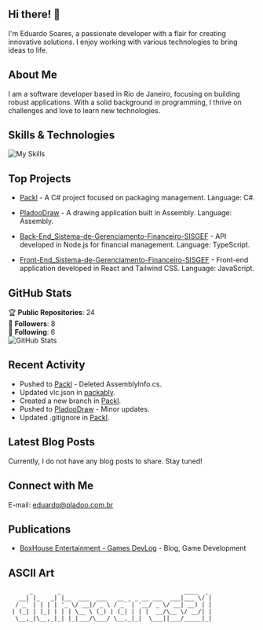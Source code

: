 ## Hi there! 👋

I'm Eduardo Soares, a passionate developer with a flair for creating innovative solutions. I enjoy working with various technologies to bring ideas to life.

## About Me

I am a software developer based in Rio de Janeiro, focusing on building robust applications. With a solid background in programming, I thrive on challenges and love to learn new technologies.

## Skills & Technologies

![My Skills](https://go-skill-icons.vercel.app/api/icons?i=assembly,c,cpp,cs,js,ts,react,nodejs&titles=true)

## Top Projects

- [Packl](https://github.com/duhsoares21/Packl) - A C# project focused on packaging management. Language: C#.

- [PladooDraw](https://github.com/duhsoares21/PladooDraw) - A drawing application built in Assembly. Language: Assembly.

- [Back-End_Sistema-de-Gerenciamento-Financeiro-SISGEF](https://github.com/duhsoares21/Back-End_Sistema-de-Gerenciamento-Financeiro-SISGEF) - API developed in Node.js for financial management. Language: TypeScript.

- [Front-End_Sistema-de-Gerenciamento-Financeiro-SISGEF](https://github.com/duhsoares21/Front-End_Sistema-de-Gerenciamento-Financeiro-SISGEF) - Front-end application developed in React and Tailwind CSS. Language: JavaScript.

## GitHub Stats

🏆 **Public Repositories**: 24  
👥 **Followers**: 8  
👣 **Following**: 6  
![GitHub Stats](https://github-readme-stats.vercel.app/api?username=duhsoares21&show_icons=true&theme=radical)

## Recent Activity

- Pushed to [Packl](https://github.com/duhsoares21/Packl) - Deleted AssemblyInfo.cs.
- Updated vlc.json in [packably](https://github.com/duhsoares21/packably).
- Created a new branch in [Packl](https://github.com/duhsoares21/Packl).
- Pushed to [PladooDraw](https://github.com/duhsoares21/PladooDraw) - Minor updates.
- Updated .gitignore in [Packl](https://github.com/duhsoares21/Packl).

## Latest Blog Posts

Currently, I do not have any blog posts to share. Stay tuned!

## Connect with Me

E-mail: eduardo@pladoo.com.br

## Publications

- <a href="https://blog.boxhousegames.com.br/">BoxHouse Entertainment - Games DevLog</a> - Blog, Game Development

## ASCII Art

```
      _       _                                   ____  _ 
   __| |_   _| |__  ___  ___   __ _ _ __ ___  ___|___ \/ |
  / _` | | | | '_ \/ __|/ _ \ / _` | '__/ _ \/ __| __) | |
 | (_| | |_| | | | \__ \ (_) | (_| | | |  __/\__ \/ __/| |
  \__,_|\__,_|_| |_|___/\___/ \__,_|_|  \___||___/_____|_|
                                                          
```
